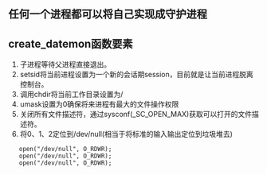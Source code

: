 ## 任何一个进程都可以将自己实现成守护进程


## create_datemon函数要素
1. 子进程等待父进程直接退出。
2. setsid将当前进程设置为一个新的会话期session，目前就是让当前进程脱离控制台。
3. 调用chdir将当前工作目录设置为/
4. umask设置为0确保将来进程有最大的文件操作权限
5. 关闭所有文件描述符，通过sysconf(_SC_OPEN_MAX)获取可以打开的文件描述符。
6. 将0、1、2定位到/dev/null(相当于将标准的输入输出定位到垃圾堆去)
```
   open("/dev/null", O_RDWR);
   open("/dev/null", O_RDWR);
   open("/dev/null", O_RDWR);
```


